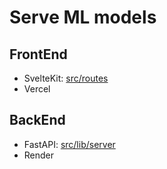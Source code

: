 # Serve ML models

## FrontEnd

- SvelteKit: [src/routes](/src/routes/)
- Vercel

## BackEnd

- FastAPI: [src/lib/server](/src/lib/server/)
- Render
